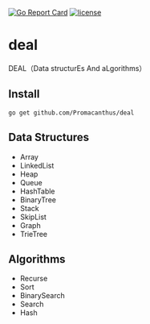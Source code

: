 
[![Go Report Card](https://goreportcard.com/badge/github.com/Promacanthus/deal)](https://goreportcard.com/report/github.com/Promacanthus/deal) [![license](https://img.shields.io/badge/License-MIT-yellow.svg)](https://github.com/Promacanthus/deal/blob/master/LICENSE)
# deal
DEAL（Data structurEs And aLgorithms）

## Install

```shell script
go get github.com/Promacanthus/deal
```

## Data Structures

- Array
- LinkedList
- Heap
- Queue
- HashTable
- BinaryTree
- Stack
- SkipList
- Graph
- TrieTree

## Algorithms

- Recurse
- Sort
- BinarySearch
- Search
- Hash
